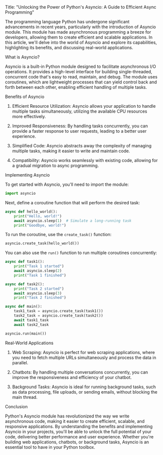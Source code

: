 Title: "Unlocking the Power of Python's Asyncio: A Guide to Efficient Async Programming"

The programming language Python has undergone significant advancements in recent years, particularly with the introduction of Asyncio module. This module has made asynchronous programming a breeze for developers, allowing them to create efficient and scalable applications. In this article, we'll delve into the world of Asyncio and explore its capabilities, highlighting its benefits, and discussing real-world applications.

What is Asyncio?

Asyncio is a built-in Python module designed to facilitate asynchronous I/O operations. It provides a high-level interface for building single-threaded, concurrent code that's easy to read, maintain, and debug. The module uses coroutines, which are lightweight processes that can yield control back and forth between each other, enabling efficient handling of multiple tasks.

Benefits of Asyncio

1. Efficient Resource Utilization: Asyncio allows your application to handle multiple tasks simultaneously, utilizing the available CPU resources more effectively.

2. Improved Responsiveness: By handling tasks concurrently, you can provide a faster response to user requests, leading to a better user experience.

3. Simplified Code: Asyncio abstracts away the complexity of managing multiple tasks, making it easier to write and maintain code.

4. Compatibility: Asyncio works seamlessly with existing code, allowing for a gradual migration to async programming.

Implementing Asyncio

To get started with Asyncio, you'll need to import the module:
```python
import asyncio
```
Next, define a coroutine function that will perform the desired task:
```python
async def hello_world():
    print("Hello, world!")
    await asyncio.sleep(1)  # Simulate a long-running task
    print("Goodbye, world!")
```
To run the coroutine, use the `create_task()` function:
```python
asyncio.create_task(hello_world())
```
You can also use the `run()` function to run multiple coroutines concurrently:
```python
async def task1():
    print("Task 1 started")
    await asyncio.sleep(2)
    print("Task 1 finished")

async def task2():
    print("Task 2 started")
    await asyncio.sleep(3)
    print("Task 2 finished")

async def main():
    task1_task = asyncio.create_task(task1())
    task2_task = asyncio.create_task(task2())
    await task1_task
    await task2_task

asyncio.run(main())
```
Real-World Applications

1. Web Scraping: Asyncio is perfect for web scraping applications, where you need to fetch multiple URLs simultaneously and process the data in parallel.

2. Chatbots: By handling multiple conversations concurrently, you can improve the responsiveness and efficiency of your chatbot.

3. Background Tasks: Asyncio is ideal for running background tasks, such as data processing, file uploads, or sending emails, without blocking the main thread.

Conclusion

Python's Asyncio module has revolutionized the way we write asynchronous code, making it easier to create efficient, scalable, and responsive applications. By understanding the benefits and implementing Asyncio in your projects, you'll be able to unlock the full potential of your code, delivering better performance and user experience. Whether you're building web applications, chatbots, or background tasks, Asyncio is an essential tool to have in your Python toolbox.